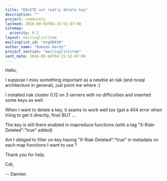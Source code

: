 ```yaml
---
title: "DELETE not really delete key"
description: ""
project: community
lastmod: 2010-08-04T04:15:52-07:00
sitemap:
  priority: 0.2
layout: mailinglistitem
mailinglist_id: "msg00839"
author_name: "Damien Hardy"
project_section: "mailinglistitem"
sent_date: 2010-08-04T04:15:52-07:00
---
```



Hello,

I suppose I miss something important as a newbie at riak (and nosql
architecture in general), just point me where :)

I installed riak cluster 0.12 on 3 servers with no difficulties and inserted
some keys as well.

When I want to delete a key, it seams to work well too (got a 404 error when
triing to get it directly, fine) BUT ...

The key is still there enabled in mapreduce functions (with a tag
"X-Riak-Deleted":"true" added)

Am I obliged to filter on key having "X-Riak-Deleted":"true" in metadata on
each map functions I want to use ?

Thank you for help.

Cdt,

-- 
Damien
